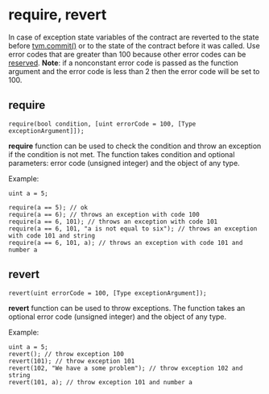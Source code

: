 # require, revert

In case of exception state variables of the contract are reverted to the state before
[tvm.commit()](#tvmcommit) or to the state of the contract before it was called.
Use error codes that are greater than 100 because other error codes can be
[reserved](#solidity-runtime-errors).
**Note**: if a nonconstant error code is passed as the function argument and the error code
is less than 2 then the error code will be set to 100.

## require

```solidity
require(bool condition, [uint errorCode = 100, [Type exceptionArgument]]);
```

**require** function can be used to check the condition and throw an exception if the condition
is not met. The function takes condition and optional parameters: error code (unsigned integer)
and the object of any type.

Example:

```solidity
uint a = 5;

require(a == 5); // ok
require(a == 6); // throws an exception with code 100
require(a == 6, 101); // throws an exception with code 101
require(a == 6, 101, "a is not equal to six"); // throws an exception with code 101 and string
require(a == 6, 101, a); // throws an exception with code 101 and number a
```

## revert

```solidity
revert(uint errorCode = 100, [Type exceptionArgument]);
```

**revert** function can be used to throw exceptions. The function takes an optional error code
(unsigned integer) and the object of any type.

Example:

```solidity
uint a = 5;
revert(); // throw exception 100
revert(101); // throw exception 101
revert(102, "We have a some problem"); // throw exception 102 and string
revert(101, a); // throw exception 101 and number a
```